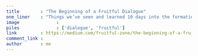 ```yaml
---
title        : "The Beginning of a Fruitful Dialogue"
one_liner    : "Things we’ve seen and learned 10 days into the formation of a new friendly and diverse space on the internet."
image			   : 
piles			   : ['dialogue', 'fruitful']
link         : https://medium.com/fruitful-zone/the-beginning-of-a-fruitful-dialogue-d0f67734985f
comment_link : 
author       : me
---
```


